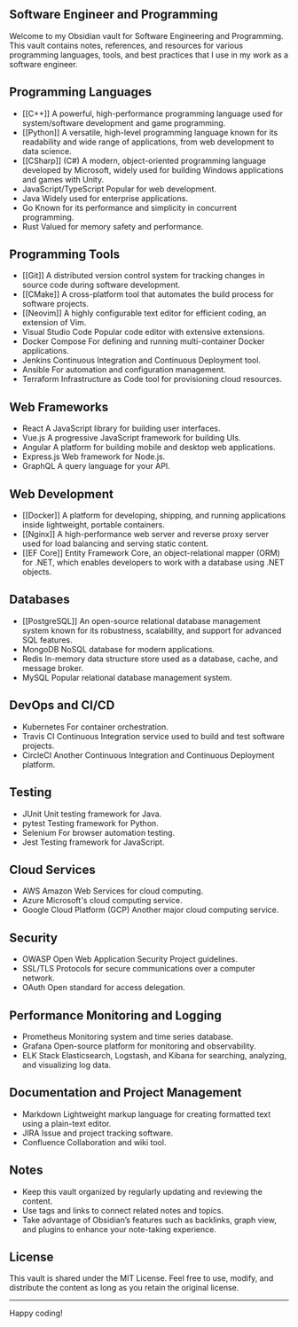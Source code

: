 ## Software Engineer and Programming

Welcome to my Obsidian vault for Software Engineering and Programming. This vault contains notes, references, and resources for various programming languages, tools, and best practices that I use in my work as a software engineer.
## Programming Languages

- [[C++]] A powerful, high-performance programming language used for system/software development and game programming.
- [[Python]] A versatile, high-level programming language known for its readability and wide range of applications, from web development to data science.
- [[CSharp]] (C#) A modern, object-oriented programming language developed by Microsoft, widely used for building Windows applications and games with Unity.
- JavaScript/TypeScript Popular for web development.
- Java Widely used for enterprise applications.
- Go Known for its performance and simplicity in concurrent programming.
- Rust Valued for memory safety and performance.
## Programming Tools

- [[Git]] A distributed version control system for tracking changes in source code during software development.
- [[CMake]] A cross-platform tool that automates the build process for software projects.
- [[Neovim]] A highly configurable text editor for efficient coding, an extension of Vim.
- Visual Studio Code Popular code editor with extensive extensions.
- Docker Compose For defining and running multi-container Docker applications.
- Jenkins Continuous Integration and Continuous Deployment tool.
- Ansible For automation and configuration management.
- Terraform Infrastructure as Code tool for provisioning cloud resources.
## Web Frameworks

- React A JavaScript library for building user interfaces.
- Vue.js A progressive JavaScript framework for building UIs.
- Angular A platform for building mobile and desktop web applications.
- Express.js Web framework for Node.js.
- GraphQL A query language for your API.
## Web Development

- [[Docker]] A platform for developing, shipping, and running applications inside lightweight, portable containers.
- [[Nginx]] A high-performance web server and reverse proxy server used for load balancing and serving static content.
- [[EF Core]] Entity Framework Core, an object-relational mapper (ORM) for .NET, which enables developers to work with a database using .NET objects.
## Databases

- [[PostgreSQL]] An open-source relational database management system known for its robustness, scalability, and support for advanced SQL features.
- MongoDB NoSQL database for modern applications.
- Redis In-memory data structure store used as a database, cache, and message broker.
- MySQL Popular relational database management system.
## DevOps and CI/CD

- Kubernetes For container orchestration.
- Travis CI Continuous Integration service used to build and test software projects.
- CircleCI Another Continuous Integration and Continuous Deployment platform.
## Testing

- JUnit Unit testing framework for Java.
- pytest Testing framework for Python.
- Selenium For browser automation testing.
- Jest Testing framework for JavaScript.
## Cloud Services

- AWS Amazon Web Services for cloud computing.
- Azure Microsoft's cloud computing service.
- Google Cloud Platform (GCP) Another major cloud computing service.
## Security

- OWASP Open Web Application Security Project guidelines.
- SSL/TLS Protocols for secure communications over a computer network.
- OAuth Open standard for access delegation.
## Performance Monitoring and Logging

- Prometheus Monitoring system and time series database.
- Grafana Open-source platform for monitoring and observability.
- ELK Stack Elasticsearch, Logstash, and Kibana for searching, analyzing, and visualizing log data.
## Documentation and Project Management

- Markdown Lightweight markup language for creating formatted text using a plain-text editor.
- JIRA Issue and project tracking software.
- Confluence Collaboration and wiki tool.
## Notes 

- Keep this vault organized by regularly updating and reviewing the content. 
- Use tags and links to connect related notes and topics. 
- Take advantage of Obsidian’s features such as backlinks, graph view, and plugins to enhance your note-taking experience. 
## License 

This vault is shared under the MIT License. Feel free to use, modify, and distribute the content as 
long as you retain the original license. 

--- 
Happy coding!